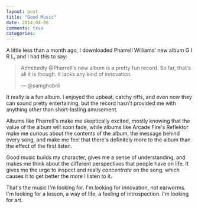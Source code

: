```yaml
---
layout: post
title: "Good Music"
date: 2014-04-06
comments: true
categories: 
---
```

A little less than a month ago, I downloaded Pharrell Williams' new album G I R L, and I had this to say:

> Admittedly @Pharrell's new album is a pretty fun record. So far, that's all it is though. It lacks any kind of innovation.
>
> — @samghobril

<!-- more -->

It really is a fun album. I enjoyed the upbeat, catchy riffs, and even now they can sound pretty entertaining, but the record hasn't provided me with anything other than short-lasting amusement.

Albums like Pharrell's make me skeptically excited, mostly knowing that the value of the album will soon fade, while albums like Arcade Fire's Reflektor make me curious about the contents of the album, the message behind every song, and make me feel that there's definitely more to the album than the effect of the first listen.

Good music builds my character, gives me a sense of understanding, and makes me think about the different perspectives that people have on life. It gives me the urge to inspect and really *concentrate* on the song, which causes it to get better the more I listen to it.

That's the music I'm looking for. I'm looking for innovation, not earworms. I'm looking for a lesson, a way of life, a feeling of introspection. I'm looking for art.